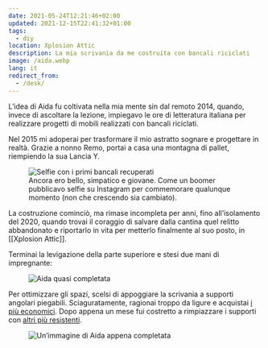 ```yaml
---
date: 2021-05-24T12:21:46+02:00
updated: 2021-12-15T22:41:32+01:00
tags:
  - diy
location: Xplosion Attic
description: La mia scrivania da me costruita con bancali riciclati
image: /aida.webp
lang: it
redirect_from:
  - /desk/
---
```

L’idea di Aida fu coltivata nella mia mente sin dal remoto 2014, quando, invece di ascoltare la lezione, impiegavo le ore di letteratura italiana per realizzare progetti di mobili realizzati con bancali riciclati.

Nel 2015 mi adoperai per trasformare il mio astratto sognare e progettare in realtà. Grazie a nonno Remo, portai a casa una montagna di pallet, riempiendo la sua Lancia Y.

<figure>
	<img src='bancali-selfie.webp' alt='Selfie con i primi bancali recuperati'>
	<figcaption>Ancora ero bello, simpatico e giovane. Come un boomer pubblicavo selfie su Instagram per commemorare qualunque momento (non che crescendo sia cambiato).</figcaption>
</figure>

La costruzione cominciò, ma rimase incompleta per anni, fino all’isolamento del 2020, quando trovai il coraggio di salvare dalla cantina quel relitto abbandonato e riportarlo in vita per metterlo finalmente al suo posto, in [[Xplosion Attic]].

Terminai la levigazione della parte superiore e stesi due mani di impregnante:

<figure>
	<img src='aida-wip.webp' alt='Aida quasi completata'>
</figure>

Per ottimizzare gli spazi, scelsi di appoggiare la scrivania a supporti angolari piegabili. Sciaguratamente, ragionai troppo da ligure e acquistai [i più economici](https://www.amazon.it/gp/product/B07GBVJBG9/ 'Ewead.1PAIR 45,7 cm cattura di uscita supporto panca tavolo pieghevole scaffale staffa di montaggio con viti su Amazon'). Dopo appena un mese fui costretto a rimpiazzare i supporti con [altri più resistenti](https://www.amazon.it/gp/product/B07RJMH6DH/ 'Supporti Ripiani Pieghevoli su Amazon').

<figure>
	<img src='{{ image }}' alt='Un’immagine di Aida appena completata'>
</figure>
